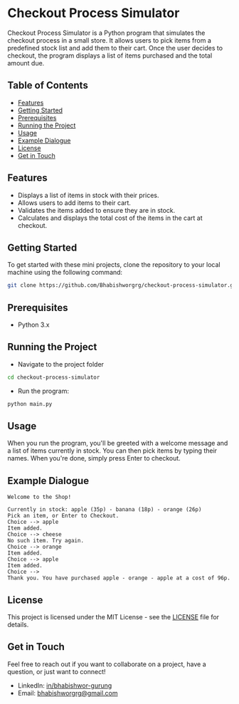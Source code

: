 # Checkout Process Simulator
Checkout Process Simulator is a Python program that simulates the checkout process in a small store. It allows users to pick items from a predefined stock list and add them to their cart. Once the user decides to checkout, the program displays a list of items purchased and the total amount due.


## Table of Contents
- [Features](#features)
- [Getting Started](#getting-started)
- [Prerequisites](#prerequisites)
- [Running the Project](#running-the-project)
- [Usage](#usage)
- [Example Dialogue](#example-dialogue)
- [License](#license)
- [Get in Touch](#get-in-touch)


## Features
- Displays a list of items in stock with their prices.
- Allows users to add items to their cart.
- Validates the items added to ensure they are in stock.
- Calculates and displays the total cost of the items in the cart at checkout.


## Getting Started
To get started with these mini projects, clone the repository to your local machine using the following command:
```bash
git clone https://github.com/Bhabishworgrg/checkout-process-simulator.git
```


## Prerequisites
- Python 3.x


## Running the Project
- Navigate to the project folder
```bash
cd checkout-process-simulator
```
- Run the program:
```bash
python main.py
```


## Usage
When you run the program, you'll be greeted with a welcome message and a list of items currently in stock. You can then pick items by typing their names. When you're done, simply press Enter to checkout.


## Example Dialogue
```
Welcome to the Shop!

Currently in stock: apple (35p) - banana (18p) - orange (26p)
Pick an item, or Enter to Checkout.
Choice --> apple
Item added.
Choice --> cheese
No such item. Try again.
Choice --> orange
Item added.
Choice --> apple
Item added.
Choice -->
Thank you. You have purchased apple - orange - apple at a cost of 96p.
```


## License
This project is licensed under the MIT License - see the [LICENSE](LICENSE) file for details.


## Get in Touch
Feel free to reach out if you want to collaborate on a project, have a question, or just want to connect!
- LinkedIn: [in/bhabishwor-gurung](https://www.linkedin.com/in/bhabishwor-gurung/)
- Email: [bhabishworgrg@gmail.com](mailto:bhabishworgrg@gmail.com)